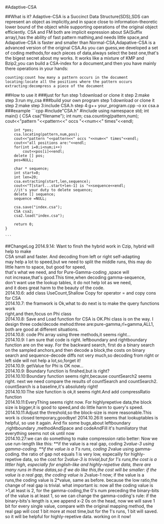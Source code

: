 #Adaptive-CSA

##What is it?
	Adaptive-CSA is a Succinct Data Structure(SDS),SDS can represent an
	object as implicitly,and in space close to information-theoretic 
	lower bound of the object while supporting operations of the 
	original object efficiently.
	CSA and FM both are implicit expression about SA(Suffix array),has 
	the ability of fast pattern mathing,and needs little space,and 
	Adapative-CSA is faster and smaller than Normal-CSA,Adapative-CSA
	is a advanced version of the original CSA.As you can guess,we 
	developed a set of coding methods,for each pieces of data,always 
	select the best one,that's the bigest secret about my works.
	It works like a mixture of KMP and Bzip2,you can build a CSA-index 
	for a document,and then you have mainly there operations in your hands:
	
	counting:count how many a pattern occurs in the document
	locating:locate all the positions where the pattern occurs
	extracting:decompress a piece of the document
##How to use it
###just for fun
	step 1:download  or clone it
	step 2:make
	step 3:run my_csa
###build your own program 
	step 1:download or clone it
	step 2:make
	step 3:include CSA.h
	step 4:g++ your_program.cpp -o xx csa.a
###example
	```cpp
	#include"CSA.h"
	#include<iostream>
	using namespace std;
	int main()
	{
		CSA csa("filename");
		int num;
		csa.counting(pattern,num);
		cout<<"pattern "<<pattern<<" occs "<<num<<" times"<<endl;

		int *pos;
		csa.locating(pattern,num,pos);
		cout<<"pattern "<<pattern<<" occs "<<num<<" times"<<endl;
		cout<<"all positions are:"<<endl;
		for(int i=0;i<num;i++)
			cout<<pos[i]<<endl;
		delete [] pos;
		pos=NULL;

		char * sequence;
		int start=0;
		int len=20;
		csa.extracting(start,len,sequence);
		cout<<"T[start...start+len-1] is "<<sequence<<endl;
		//it's your duty to delete sequence;
		delete [] sequence;
		sequence =NULL;
		
		csa.save("index.csa");
		CSA csa2;
		csa2.load("index.csa");

		return 0;
	}

	```
##ChangeLog
	2014.9.14: Want to finsh the hybrid work in Czip, hybrid will help to make  
	           CSA small and faster. And decoding from left or right self-adapting  
			   may help a lot to speed,but we need to split the middle runs,
			   this may do little harm to space, but good for speed,  
			   that's what we need, and for Pure-Gamma-coding ,space will  
			   not increase,that's good.This time,when decoding gamma-sequence,  
			   don't want use the lookup tables, it do not help lot as we need,  
			   and it does great harm to the beauty of the code.  
	2014.10.6: add class UseCount,Shallow Copy for operator = and copy cons for CSA  
	2014.10.7: the framwork is Ok,what to do next is to make the query functions work  
				right,and then,focus on Phi class  
	2014.10.8: Save and Load function for CSA is OK.Phi class is on the way.
	           I design three code/decode mehod:three are:pure-gamma,rl+gamma,ALL1,
			   both are good at different situations.  
	2014.10.8: code Phi array using three methods,it seems right...  
	2014.10.9: I am sure that code is right. leftboundary and rightboundary function
	           are on the way. For the backward search, first do a binary search on 
			   the sampled anchors,and then decode a block,the costs on binary search
			   and sequence-decode diffs not very much,so decoding from right or left
			   side will not help a lot,so,forget it!  
	2014.10.9: getValue for Phi is OK now...  
	2014.10.9: Boundary function is finshed,but is right?  
	2014.10.10:Boundary function seems right,because countSearch2 seems right.
	           next we need compare the results of counfSearch and countSearch2.
			   countSearch is a baseline,it's absolutely right!  
	2014.10.10:The size function is ok,it seems right.And add compressRatio function  
	2014.10.11:EveryThing seems right now. For highlyrepetive data,the block size 
	           is bigger,it is good to speed,and do little harm to query's speed.  
	2014.10.11:Adjust the threshold,so the block-size is more reasonable.This work 
	           is closed temporary,goodbye! 
	2014.10.26:It seems that lookuptables is helpful, so use it again. And fix some
	           bugs,about leftboundary ,rightboundary ,methodAndSpace and codeAndFill
			   it's humiliatory that everything seems not ok until now  
	2014.10.27:we can do something to make compression ratio better:
	           Now we use run-length like this:
			   **if the value is a real gap, coding 2*value-3 using gamma-coding.
			   **if the value is a 1's runs, coding 2*value using gamma-coding.
			   the ratio of gap not equals 1 is very low, especailly for highly-repetive
			   data, so the cost for 2*value-3 is trivial,but for 1's runs,the cost is
			   a littler high, especially for english-like and highly-repetive data,
			   there are many runs in these datas,so if we do like this,the cost will 
			   be smaller:
			   if the value is a real gap, the coding value is 2*value-1 now;
			   if the value is a runs,the coding value is 2*value, same as before.
			   because the low ratio,the change of real gap is trivial.
			   what important is: now all the coding value is >1,at least is 2,
			   for the gamma-coding,the 0's num  preceding the binary-bits of the 
			   value is at least 1, so we can change the gamma-coding's rule:
			   if the binary-bits's length is x,we append x-2 0s on the head,
			   now we will save 1 bit for every single value, compare with the 
			   original mapping method, the real gap will cost 1 bit more at most
			   time,but for the 1's runs, 1 bit will saved. 
			   so it will be helpful for highly-repetive data.
			   working on it now!


